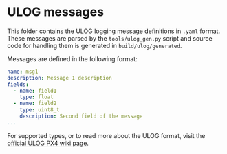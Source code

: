 # ULOG messages

This folder contains the ULOG logging message definitions in `.yaml` format.
These messages are parsed by the `tools/ulog_gen.py` script and source code for handling them is generated in `build/ulog/generated`.

Messages are defined in the following format:
```yaml
name: msg1
description: Message 1 description
fields:
  - name: field1
    type: float
  - name: field2
    type: uint8_t
    description: Second field of the message
...
```

For supported types, or to read more about the ULOG format, visit the [official ULOG PX4 wiki page](https://docs.px4.io/main/en/dev_log/ulog_file_format.html).
